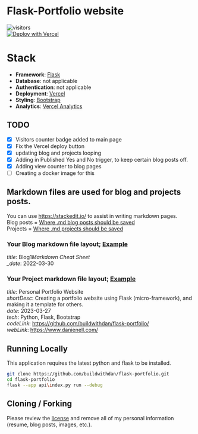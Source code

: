 # Flask-Portfolio website

![visitors](https://visitor-badge.laobi.icu/badge?page_id=buildwithdan.flask-portfolio)  
[![Deploy with Vercel](https://vercel.com/button)](https://vercel.com/new/clone?repository-url=https://github.com/buildwithdan/flask-portfolio)

# Stack

- **Framework**: [Flask](https://flask.palletsprojects.com/en/2.2.x/)
- **Database**: not applicable
- **Authentication**: not applicable
- **Deployment**: [Vercel](https://vercel.com)
- **Styling**: [Bootstrap](https://getbootstrap.com/)
- **Analytics**: [Vercel Analytics](https://vercel.com/analytics)

## TODO

- [x] Visitors counter badge added to main page
- [x] Fix the Vercel deploy button
- [x] updating blog and projects looping
- [x] Adding in Published Yes and No trigger, to keep certain blog posts off.
- [x] Adding view counter to blog pages
- [ ] Creating a docker image for this

## Markdown files are used for blog and projects posts.

You can use https://stackedit.io/ to assist in writing markdown pages.  
Blog posts = [Where .md blog posts should be saved](https://github.com/buildwithdan/flask-portfolio/tree/simple/api/content/posts)  
Projects = [Where .md projects should be saved](https://github.com/buildwithdan/flask-portfolio/tree/simple/api/content/projects)

### Your Blog markdown file layout; [Example](https://raw.githubusercontent.com/buildwithdan/flask-portfolio/simple/api/content/posts/Blog-1.md?token=GHSAT0AAAAAACAGIQ5MGJYUPQFFRHX2RDR6ZBLBG7A)

_title_: Blog1*Markdown Cheat Sheet  
\_date*: 2022-03-30

### Your Project markdown file layout; [Example](https://raw.githubusercontent.com/buildwithdan/flask-portfolio/simple/api/content/projects/project-1.md?token=GHSAT0AAAAAACAGIQ5MPUJGDAFDBRJUIJXYZBLBGOQ)

_title_: Personal Portfolio Website  
_shortDesc_: Creating a portfolio website using Flask (micro-framework), and making it a template for others.  
_date_: 2023-03-27  
_tech_: Python, Flask, Bootstrap  
_codeLink_: https://github.com/buildwithdan/flask-portfolio/  
_webLink_: https://www.danienell.com/

## Running Locally

This application requires the latest python and flask to be installed.

```bash
git clone https://github.com/buildwithdan/flask-portfolio.git
cd flask-portfolio
flask --app api\index.py run --debug
```

## Cloning / Forking

Please review the [license](https://github.com/buildwithdan/flask-portfolio/blob/simple/LICENSE.md) and remove all of my personal information (resume, blog posts, images, etc.).
